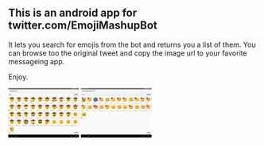 This is an android app for twitter.com/EmojiMashupBot
-----------------------------------------------------

It lets you search for emojis from the bot and returns you a list of them. You can browse too the original tweet and copy the image url to your favorite messageing app.

Enjoy.

<img src="assets/1.png" height="100" alt="Screenshot A"/>
<img src="assets/2.png" height="100" alt="Screenshot 1"/>

